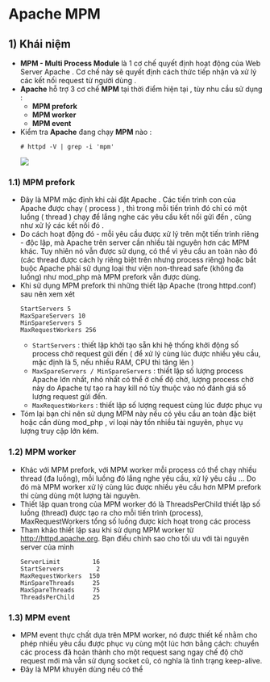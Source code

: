 # Apache MPM
## **1) Khái niệm**
- **MPM - Multi Process Module** là 1 cơ chế quyết định hoạt động của Web Server Apache . Cơ chế này sẽ quyết định cách thức tiếp nhận và xử lý các kết nối request từ người dùng .
- **Apache** hỗ trợ 3 cơ chế **MPM** tại thời điểm hiện tại , tùy nhu cầu sử dụng :
    - **MPM prefork**
    - **MPM worker**
    - **MPM event**
- Kiểm tra **Apache** đang chạy **MPM** nào :
    ```
    # httpd -V | grep -i 'mpm'
    ```
    <img src=https://i.imgur.com/gRACjaT.png>

### **1.1) MPM prefork**
- Đây là MPM mặc định khi cài đặt Apache . Các tiến trình con của Apache được chạy ( process ) , thì trong mỗi tiến trình đó chỉ có một luồng ( thread ) chạy để lắng nghe các yêu cầu kết nối gửi đến , cũng như xử lý các kết nối đó .
- Do cách hoạt động đó - mỗi yêu cầu được xử lý trên một tiến trình riêng - độc lập, mà Apache trên server cần nhiều tài nguyên hơn các MPM khác. Tuy nhiên nó vẫn được sử dụng, có thể vì yêu cầu an toàn nào đó (các thread được cách ly riêng biệt trên nhưng process riêng) hoặc bắt buộc Apache phải sử dụng loại thư viện non-thread safe (không đa luồng) như mod_php mà MPM prefork vẫn được dùng.
- Khi sử dụng MPM prefork thì những thiết lập Apache (trong httpd.conf) sau nên xem xét
    ```
    StartServers 5
    MaxSpareServers 10
    MinSpareServers 5
    MaxRequestWorkers 256
    ```
    - `StartServers` : thiết lập khởi tạo sẵn khi hệ thống khởi động số process chờ request gửi đến ( để xử lý cùng lúc được nhiều yêu cầu, mặc định là 5, nếu nhiều RAM, CPU thì tăng lên )
    - `MaxSpareServers / MinSpareServers` : thiết lập số lượng process Apache lớn nhất, nhỏ nhất có thể ở chế độ chờ, lượng process chờ này do Apache tự tạo ra hay kill nó tùy thuộc vào nó đánh giá số lượng request gửi đến.
    - `MaxRequestWorkers` : thiết lập số lượng request cùng lúc được phục vụ
- Tóm lại bạn chỉ nên sử dụng MPM này nếu có yêu cầu an toàn đặc biệt hoặc cần dùng mod_php , ví loại này tốn nhiều tài nguyên, phục vụ lượng truy cập lớn kém.
### **1.2) MPM worker**
- Khác với MPM prefork, với MPM worker mỗi process có thể chạy nhiều thread (đa luồng), mỗi luồng đó lắng nghe yêu cầu, xử lý yêu cầu ... Do đó mà MPM worker xử lý cùng lúc được nhiều yêu cầu hơn MPM prefork thi cùng dùng một lượng tài nguyên.
- Thiết lập quan trong của MPM worker đó là ThreadsPerChild thiết lập số luồng (thread) được tạo ra cho mỗi tiến trình (process), MaxRequestWorkers tổng số luồng được kích hoạt trong các process
- Tham khảo thiết lập sau khi sử dụng MPM worker từ http://httpd.apache.org. Bạn điều chỉnh sao cho tối ưu với tài nguyên server của mình
    ```
    ServerLimit         16
    StartServers         2
    MaxRequestWorkers  150
    MinSpareThreads     25
    MaxSpareThreads     75
    ThreadsPerChild     25
    ```
### **1.3) MPM event**
- MPM event thực chất dựa trên MPM worker, nó được thiết kế nhằm cho phép nhiều yêu cầu được phục vụ cùng một lúc hơn bằng cách: chuyển các process đã hoàn thành cho một request sang ngay chế độ chờ request mới mà vẫn sử dụng socket cũ, có nghĩa là tình trạng keep-alive.
- Đây là MPM khuyên dùng nếu có thể